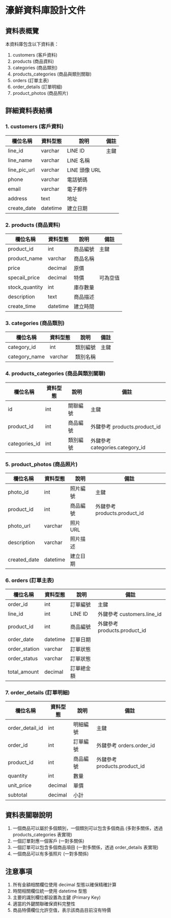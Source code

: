 # 濠鮮資料庫設計文件

## 資料表概覽

本資料庫包含以下資料表：
1. customers (客戶資料)
2. products (商品資料)
3. categories (商品類別)
4. products_categories (商品與類別關聯)
5. orders (訂單主表)
6. order_details (訂單明細)
7. product_photos (商品照片)

## 詳細資料表結構

### 1. customers (客戶資料)
| 欄位名稱 | 資料型態 | 說明 | 備註 |
|---------|----------|------|------|
| line_id | varchar | LINE ID | 主鍵 |
| line_name | varchar | LINE 名稱 | |
| line_pic_url | varchar | LINE 頭像 URL | |
| phone | varchar | 電話號碼 | |
| email | varchar | 電子郵件 | |
| address | text | 地址 | |
| create_date | datetime | 建立日期 | |

### 2. products (商品資料)
| 欄位名稱 | 資料型態 | 說明 | 備註 |
|---------|----------|------|------|
| product_id | int | 商品編號 | 主鍵 |
| product_name | varchar | 商品名稱 | |
| price | decimal | 原價 | |
| specail_price | decimal | 特價 | 可為空值 |
| stock_quantity | int | 庫存數量 | |
| description | text | 商品描述 | |
| create_time | datetime | 建立時間 | |

### 3. categories (商品類別)
| 欄位名稱 | 資料型態 | 說明 | 備註 |
|---------|----------|------|------|
| category_id | int | 類別編號 | 主鍵 |
| category_name | varchar | 類別名稱 | |

### 4. products_categories (商品與類別關聯)
| 欄位名稱 | 資料型態 | 說明 | 備註 |
|---------|----------|------|------|
| id | int | 關聯編號 | 主鍵 |
| product_id | int | 商品編號 | 外鍵參考 products.product_id |
| categories_id | int | 類別編號 | 外鍵參考 categories.category_id |

### 5. product_photos (商品照片)
| 欄位名稱 | 資料型態 | 說明 | 備註 |
|---------|----------|------|------|
| photo_id | int | 照片編號 | 主鍵 |
| product_id | int | 商品編號 | 外鍵參考 products.product_id |
| photo_url | varchar | 照片 URL | |
| description | varchar | 照片描述 | |
| created_date | datetime | 建立日期 | |

### 6. orders (訂單主表)
| 欄位名稱 | 資料型態 | 說明 | 備註 |
|---------|----------|------|------|
| order_id | int | 訂單編號 | 主鍵 |
| line_id | int | LINE ID | 外鍵參考 customers.line_id |
| product_id | int | 商品編號 | 外鍵參考 products.product_id |
| order_date | datetime | 訂單日期 | |
| order_station | varchar | 訂單狀態 | |
| order_status | varchar | 訂單狀態 | |
| total_amount | decimal | 訂單總金額 | |

### 7. order_details (訂單明細)
| 欄位名稱 | 資料型態 | 說明 | 備註 |
|---------|----------|------|------|
| order_detail_id | int | 明細編號 | 主鍵 |
| order_id | int | 訂單編號 | 外鍵參考 orders.order_id |
| product_id | int | 商品編號 | 外鍵參考 products.product_id |
| quantity | int | 數量 | |
| unit_price | decimal | 單價 | |
| subtotal | decimal | 小計 | |

## 資料表關聯說明

1. 一個商品可以屬於多個類別，一個類別可以包含多個商品 (多對多關係，透過 products_categories 表實現)
2. 一個訂單對應一個客戶 (一對多關係)
3. 一個訂單可以包含多個商品項目 (一對多關係，透過 order_details 表實現)
4. 一個商品可以有多張照片 (一對多關係)

## 注意事項

1. 所有金額相關欄位使用 decimal 型態以確保精確計算
2. 時間相關欄位統一使用 datetime 型態
3. 主要的識別欄位都設置為主鍵 (Primary Key)
4. 適當的外鍵關聯確保資料完整性
5. 商品特價欄位允許空值，表示該商品目前沒有特價

